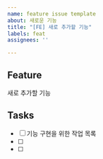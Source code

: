```yaml
---
name: feature issue template
about: 새로운 기능
title: "[FE] 새로 추가할 기능"
labels: feat
assignees: ''

---
```


## Feature 
새로 추가할 기능

## Tasks
- [ ] 기능 구현을 위한 작업 목록
- [ ] 
- [ ]
